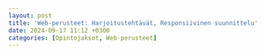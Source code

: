 ```yaml
---
layout: post
title: 'Web-perusteet: Harjoitustehtävät, Responsiivinen suunnittelu'
date: 2024-09-17 11:12 +0300
categories: [Opintojaksot, Web-perusteet]
---
```

